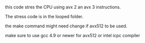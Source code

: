 this code stres the CPU using avx 2 an avx 3 instructions.

The stress code is in the looped folder.

the make command might need change if avx512 to be used. 

make sure to use gcc 4.9 or newer for avx512 or intel icpc compiler
